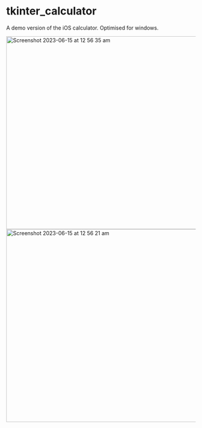 # tkinter_calculator
A demo version of the iOS calculator. Optimised for windows.

<img width="512" alt="Screenshot 2023-06-15 at 12 56 35 am" src="https://github.com/JadeZerotoHero/tkinter_calculator/assets/128887797/713ffa6a-9328-477c-8a3e-acd73b990beb">
<img width="512" alt="Screenshot 2023-06-15 at 12 56 21 am" src="https://github.com/JadeZerotoHero/tkinter_calculator/assets/128887797/509988b4-be98-4ef8-a2e8-d30483c7e2a3">

